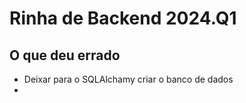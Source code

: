 # Rinha de Backend 2024.Q1

## O que deu errado

- Deixar para o SQLAlchamy criar o banco de dados
- 